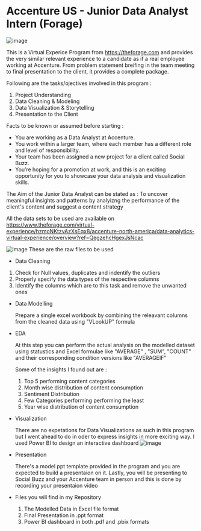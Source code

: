 # Accenture US - Junior Data Analyst Intern (Forage)

![image](https://github.com/Cokaine2912/Accenture-US-Forage/assets/97113663/72343d8f-dd19-45bf-ab33-70eca083d978)




This is a Virtual Experice Program from https://theforage.com and provides the very similar relevant experience to a candidate as if a real employee working at Accenture. From problem statement breifing in the team meeting to final presentation to the client, it provides a complete package.

Following are the tasks/ojectives involved in this program :
1. Project Understanding
2. Data Cleaning & Modeling
3. Data Visualization & Storytelling
4. Presentation to the Client

Facts to be known or assumed before starting :
* You are working as a Data Analyst at Accenture.
* You work within a larger team, where each member has a different role and level of responsibility.
* Your team has been assigned a new project for a client called Social Buzz.
* You’re hoping for a promotion at work, and this is an exciting opportunity for you to showcase your data analysis and visualization skills.

The Aim of the Junior Data Analyst can be stated as : To uncover meaningful insights and patterns by analyizng the performance of the client's content and suggest a content strategy 

All the data sets to be used are available on https://www.theforage.com/virtual-experience/hzmoNKtzvAzXsEqx8/accenture-north-america/data-analytics-virtual-experience/overview?ref=QegzehcHgexJsNcac

 ![image](https://github.com/Cokaine2912/Accenture-Forage/assets/97113663/095960f9-b828-4b6b-baef-3c8cc5d91de0)
These are the raw files to be used

* Data Cleaning

1. Check for Null values, duplicates and indentify the outliers
2. Properly specify the data types of the respective columns
3. Identify the columns which are to this task and remove the unwanted ones
  
* Data Modelling

  Prepare a single excel workbook by combining the releavant columns from the cleaned data using "VLookUP" formula

* EDA

  At this step you can perform the actual analysis on the modelled dataset using statustics and Excel formulae like "AVERAGE" , "SUM", "COUNT" and their corresponding condition versions like "AVERAGEIF"

  Some of the insights I found out are :
  1. Top 5 performing content categories
  2. Month wise distribution of content consumption
  3. Sentiment Distribution
  4. Few Categories performing performing the least
  5. Year wise distribution of content consumption
  

* Visualization

  There are no expetations for Data Visualizations as such in this program but I went ahead to do in oder to express insights in more exciting way. I used Power BI to design an interactive dashboard
  ![image](https://github.com/Cokaine2912/Accenture-Forage/assets/97113663/2d9d2869-6b50-490f-a401-72eba6d751d9)
 

* Presentation

  There's a model ppt template provided in the program and you are expected to build a presentaion on it.
  Lastly, you will be presenting to Social Buzz and your Accenture team in person and this is done by recording your presentaion video
 

* Files you will find in my Repository


  1. The Modelled Data in Excel file format
  2. Final Presentation in .ppt format
  3. Power BI dashboard in both .pdf and .pbix formats
